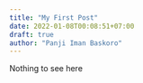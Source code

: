 ```yaml
---
title: "My First Post"
date: 2022-01-08T00:08:51+07:00
draft: true
author: "Panji Iman Baskoro"
---
```


Nothing to see here